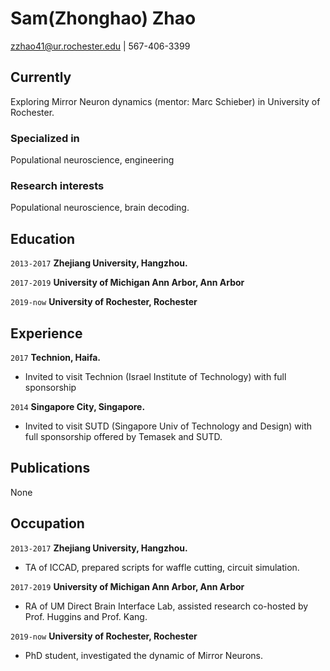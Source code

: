 # Sam(Zhonghao) Zhao

[zzhao41@ur.rochester.edu](mailto:zzhao41@ur.rochester.edu) | 567-406-3399

## Currently

Exploring Mirror Neuron dynamics (mentor: Marc Schieber) in University of Rochester.

### Specialized in

Populational neuroscience, engineering

### Research interests

Populational neuroscience, brain decoding.

## Education

`2013-2017`
__Zhejiang University, Hangzhou.__

`2017-2019`
__University of Michigan Ann Arbor, Ann Arbor__

`2019-now`
__University of Rochester, Rochester__

## Experience

`2017`
__Technion, Haifa.__

- Invited to visit Technion (Israel Institute of Technology) with full sponsorship

`2014`
__Singapore City, Singapore.__

- Invited to visit SUTD (Singapore Univ of Technology and Design) with full sponsorship offered by Temasek and SUTD.

## Publications

None

## Occupation

`2013-2017`
__Zhejiang University, Hangzhou.__

- TA of ICCAD, prepared scripts for waffle cutting, circuit simulation.

`2017-2019`
__University of Michigan Ann Arbor, Ann Arbor__

- RA of UM Direct Brain Interface Lab, assisted research co-hosted by Prof. Huggins and Prof. Kang.

`2019-now`
  __University of Rochester, Rochester__

- PhD student, investigated the dynamic of Mirror Neurons.
